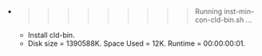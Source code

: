 * >>>>>>>>> Running inst-min-con-cld-bin.sh ...
  * Install cld-bin.
  * Disk size = 1390588K. Space Used = 12K. Runtime = 00:00:00:01.
